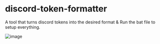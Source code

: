 # discord-token-formatter

A tool that turns discord tokens into the desired format & Run the bat file to setup everything.

![image](https://github.com/Corteizlx3/discord-token-formatter/assets/156547103/82297cc1-430a-47ff-827d-c53c966fb81a)

